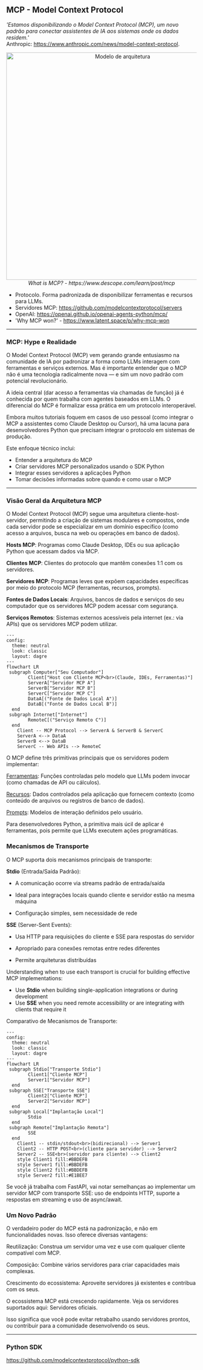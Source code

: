 ## MCP - Model Context Protocol



*'Estamos disponibilizando o Model Context Protocol (MCP), um novo padrão para conectar assistentes de IA aos sistemas onde os dados residem.'*   
 Anthropic: https://www.anthropic.com/news/model-context-protocol.


<p align="center">
  <img src="https://images.ctfassets.net/xqb1f63q68s1/2x3R1j8peZzdnweb5m1RK3/a8628561358334a605e7f291560fc7cc/MCP_learning_center_image_1-min__1_.png" alt="Modelo de arquitetura" width="600"/>
  <br>
  <em>What is MCP? - https://www.descope.com/learn/post/mcp</em>
</p>

- Protocolo. Forma padronizada de disponibilizar ferramentas e recursos para LLMs.
- Servidores MCP: https://github.com/modelcontextprotocol/servers
- OpenAI: https://openai.github.io/openai-agents-python/mcp/
- 'Why MCP won?' - https://www.latent.space/p/why-mcp-won

--- 

### MCP: Hype e Realidade
O Model Context Protocol (MCP) vem gerando grande entusiasmo na comunidade de IA por padronizar a forma como LLMs interagem com ferramentas e serviços externos. Mas é importante entender que o MCP não é uma tecnologia radicalmente nova — e sim um novo padrão com potencial revolucionário.

A ideia central (dar acesso a ferramentas via chamadas de função) já é conhecida por quem trabalha com agentes baseados em LLMs. O diferencial do MCP é formalizar essa prática em um protocolo interoperável.

Embora muitos tutoriais foquem em casos de uso pessoal (como integrar o MCP a assistentes como Claude Desktop ou Cursor), há uma lacuna para desenvolvedores Python que precisam integrar o protocolo em sistemas de produção.

Este enfoque técnico inclui:
- Entender a arquitetura do MCP
- Criar servidores MCP personalizados usando o SDK Python
- Integrar esses servidores a aplicações Python
- Tomar decisões informadas sobre quando e como usar o MCP

---

### Visão Geral da Arquitetura MCP

O Model Context Protocol (MCP) segue uma arquitetura cliente-host-servidor, permitindo a criação de sistemas modulares e compostos, onde cada servidor pode se especializar em um domínio específico (como acesso a arquivos, busca na web ou operações em banco de dados).

**Hosts MCP**: Programas como Claude Desktop, IDEs ou sua aplicação Python que acessam dados via MCP.

**Clientes MCP**: Clientes do protocolo que mantêm conexões 1:1 com os servidores.

**Servidores MCP**: Programas leves que expõem capacidades específicas por meio do protocolo MCP (ferramentas, recursos, prompts).

**Fontes de Dados Locais**: Arquivos, bancos de dados e serviços do seu computador que os servidores MCP podem acessar com segurança.

**Serviços Remotos**: Sistemas externos acessíveis pela internet (ex.: via APIs) que os servidores MCP podem utilizar.

```mermaid
---
config:
  theme: neutral
  look: classic
  layout: dagre
---
flowchart LR
 subgraph Computer["Seu Computador"]
        Client["Host com Cliente MCP<br>(Claude, IDEs, Ferramentas)"]
        ServerA["Servidor MCP A"]
        ServerB["Servidor MCP B"]
        ServerC["Servidor MCP C"]
        DataA[("Fonte de Dados Local A")]
        DataB[("Fonte de Dados Local B")]
  end
 subgraph Internet["Internet"]
        RemoteC[("Serviço Remoto C")]
  end
    Client -- MCP Protocol --> ServerA & ServerB & ServerC
    ServerA <--> DataA
    ServerB <--> DataB
    ServerC -- Web APIs --> RemoteC
```

O MCP define três primitivas principais que os servidores podem implementar:

[Ferramentas]((https://modelcontextprotocol.io/docs/concepts/tools#python)): Funções controladas pelo modelo que LLMs podem invocar (como chamadas de API ou cálculos).

[Recursos](https://modelcontextprotocol.io/docs/concepts/resources#python): Dados controlados pela aplicação que fornecem contexto (como conteúdo de arquivos ou registros de banco de dados).

[Prompts](https://modelcontextprotocol.io/docs/concepts/prompts#python): Modelos de interação definidos pelo usuário.

Para desenvolvedores Python, a primitiva mais úcil de aplicar é ferramentas, pois permite que LLMs executem ações programáticas.

### Mecanismos de Transporte

O MCP suporta dois mecanismos principais de transporte:

**Stdio** (Entrada/Saída Padrão):

- A comunicação ocorre via streams padrão de entrada/saída

- Ideal para integrações locais quando cliente e servidor estão na mesma máquina

- Configuração simples, sem necessidade de rede

**SSE** (Server-Sent Events):

- Usa HTTP para requisições do cliente e SSE para respostas do servidor

- Apropriado para conexões remotas entre redes diferentes

- Permite arquiteturas distribuídas

Understanding when to use each transport is crucial for building effective MCP implementations:

- Use **Stdio** when building single-application integrations or during development
- Use **SSE** when you need remote accessibility or are integrating with clients that require it

Comparativo de Mecanismos de Transporte:

```mermaid
---
config:
  theme: neutral
  look: classic
  layout: dagre
---
flowchart LR
 subgraph Stdio["Transporte Stdio"]
        Client1["Cliente MCP"]
        Server1["Servidor MCP"]
  end
 subgraph SSE["Transporte SSE"]
        Client2["Cliente MCP"]
        Server2["Servidor MCP"]
  end
 subgraph Local["Implantação Local"]
        Stdio
  end
 subgraph Remote["Implantação Remota"]
        SSE
  end
    Client1 -- stdin/stdout<br>(bidirecional) --> Server1
    Client2 -- HTTP POST<br>(cliente para servidor) --> Server2
    Server2 -- SSE<br>(servidor para cliente) --> Client2
    style Client1 fill:#BBDEFB
    style Server1 fill:#BBDEFB
    style Client2 fill:#BBDEFB
    style Server2 fill:#E1BEE7
```


Se você já trabalha com FastAPI, vai notar semelhanças ao implementar um servidor MCP com transporte SSE: uso de endpoints HTTP, suporte a respostas em streaming e uso de async/await.

### Um Novo Padrão

O verdadeiro poder do MCP está na padronização, e não em funcionalidades novas. Isso oferece diversas vantagens:

Reutilização: Construa um servidor uma vez e use com qualquer cliente compatível com MCP.

Composição: Combine vários servidores para criar capacidades mais complexas.

Crescimento do ecossistema: Aproveite servidores já existentes e contribua com os seus.

O ecossistema MCP está crescendo rapidamente. Veja os servidores suportados aqui: Servidores oficiais.

Isso significa que você pode evitar retrabalho usando servidores prontos, ou contribuir para a comunidade desenvolvendo os seus.

---
### Python SDK

https://github.com/modelcontextprotocol/python-sdk
